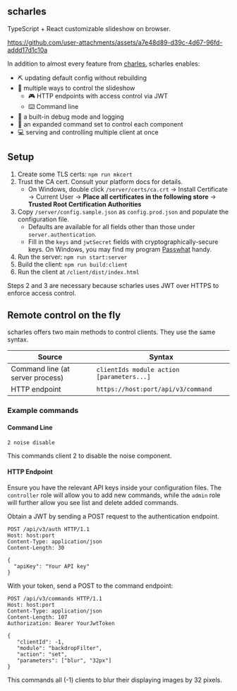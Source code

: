 ## scharles

TypeScript + React customizable slideshow on browser.

https://github.com/user-attachments/assets/a7e48d89-d39c-4d67-96fd-addd17d1c10a

In addition to almost every feature from [charles](https://github.com/maiswan/charles), scharles enables:
* ⛏️ updating default config without rebuilding
* 🏹 multiple ways to control the slideshow
    * 🎮 HTTP endpoints with access control via JWT
    * ⌨️ Command line
* 🐛 a built-in debug mode and logging
* 💬 an expanded command set to control each component
* 💻 serving and controlling multiple client at once

## Setup

1. Create some TLS certs: `npm run mkcert`
2. Trust the CA cert. Consult your platform docs for details.
    - On Windows, double click `/server/certs/ca.crt` → Install Certificate → Current User → **Place all certificates in the following store** → **Trusted Root Certification Authorities**
3. Copy `/server/config.sample.json` as `config.prod.json` and populate the configuration file.
    - Defaults are available for all fields other than those under `server.authentication`.
    - Fill in the `keys` and `jwtSecret` fields with cryptographically-secure keys. On Windows, you may find my program [Passwhat](https://github.com/maiswan/Passwhat) handy.
5. Run the server: `npm run start:server`
6. Build the client: `npm run build:client`
7. Run the client at `/client/dist/index.html`

Steps 2 and 3 are necessary because scharles uses JWT over HTTPS to enforce access control.

## Remote control on the fly
scharles offers two main methods to control clients. They use the same syntax.

| Source | Syntax |
|--------|--------|
| Command line (at server process) | `clientIds module action [parameters...]` |
| HTTP endpoint | `https://host:port/api/v3/command` |

### Example commands
#### Command Line

    2 noise disable

This commands client 2 to disable the noise component.

#### HTTP Endpoint

Ensure you have the relevant API keys inside your configuration files. The `controller` role will allow you to add new commands, while the `admin` role will further allow you see list and delete added commands.

Obtain a JWT by sending a POST request to the authentication endpoint.
```http
POST /api/v3/auth HTTP/1.1
Host: host:port
Content-Type: application/json
Content-Length: 30

{
  "apiKey": "Your API key"
}
```

With your token, send a POST to the command endpoint:
```http
POST /api/v3/commands HTTP/1.1
Host: host:port
Content-Type: application/json
Content-Length: 107
Authorization: Bearer YourJwtToken

{
   "clientId": -1,
   "module": "backdropFilter",
   "action": "set",
   "parameters": ["blur", "32px"]
}
```
This commands all (-1) clients to blur their displaying images by 32 pixels.
